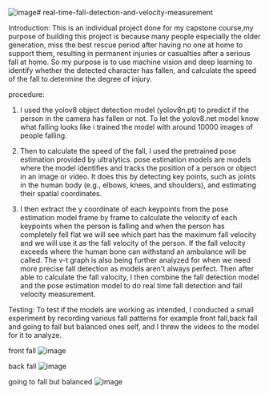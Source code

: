 ![image](https://github.com/sty112/real-time-fall-detection-and-velocity-measurement/assets/84215617/0c0ee7d2-9119-4fbf-bf1b-220844f344ff)# real-time-fall-detection-and-velocity-measurement

Introduction:
This is an individual project done for my capstone course,my purpose of building this project is because many people especially the older generation, miss the best rescue period after having no one at home to support them, resulting in permanent injuries or casualties after a serious fall at home. So my purpose is to use machine vision and deep learning to identify whether the detected character has fallen, and calculate the speed of the fall to determine the degree of injury.

procedure:
1. I used the yolov8 object detection model (yolov8n.pt) to predict if the person in the camera has fallen or not. To let the yolov8.net model know what falling looks like i trained the model with around 10000 images of people falling.
  
2. Then to calculate the speed of the fall, I used the pretrained pose estimation provided by ultralytics. pose estimation models are models where the model identifies and tracks the position of a person or object in an image or video. It does this by detecting key points, such as joints in the human body (e.g., elbows, knees, and shoulders), and estimating their spatial coordinates.

3. I then extract the y coordinate of each keypoints from the pose estimation model frame by frame to calculate the velocity of each keypoints when the person is falling and when the person has completely fell flat we will see which part has the maximum fall velocity and we will use it as the fall velocity of the person. If the fall velocity exceeds where the human bone can withstand an ambulance will be called. The v-t graph is also being further analyzed for when we need more precise fall detection as models aren't always perfect. Then after able to calculate the fall valocity, I then combine the fall detection model and the pose estimation model to do real time fall detection and fall velocity measurement.

Testing:
To test if the models are working as intended, I conducted a small experiment by recording various fall patterns for example front fall,back fall and going to fall but balanced ones self, and I threw the videos to the model for it to analyze.

front fall
![image](https://github.com/sty112/real-time-fall-detection-and-velocity-measurement/assets/84215617/5ea2c713-e311-469b-924b-26d09ea21c86)

back fall
![image](https://github.com/sty112/real-time-fall-detection-and-velocity-measurement/assets/84215617/e43482ac-a4c4-44c3-88f1-49f5edc7a357)

going to fall but balanced
![image](https://github.com/sty112/real-time-fall-detection-and-velocity-measurement/assets/84215617/746362f2-b478-4de9-afe4-f85ce394c840)




